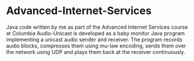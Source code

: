 # Advanced-Internet-Services
Java code written by me as part of the Advanced Internet Services course at Columbia
Audio-Unicast is developed as a baby monitor Java program implementing a unicast audio sender and receiver. The program records audio blocks, compresses them using mu-law encoding, sends them over the network using UDP and plays them back at the receiver continuously.
